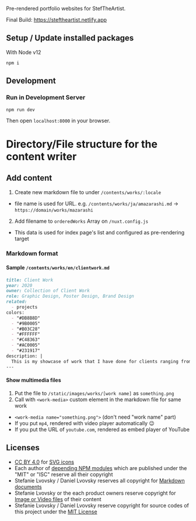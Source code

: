 

Pre-rendered portfolio websites for StefTheArtist.

Final Build: https://steftheartist.netlify.app

## Setup / Update installed packages

With Node v12


```
npm i
```

## Development

### Run in Development Server

```
npm run dev
```

Then open `localhost:8000` in your browser.



# Directory/File structure for the content writer

## Add content

1. Create new markdown file to under `/contents/works/:locale`
  - file name is used for URL. e.g. `/contents/works/ja/amazarashi.md` -> `https://domain/works/mazarashi`
2. Add filename to `orderedWorks` Array on `/nuxt.config.js`
  - This data is used for index page's list and configured as pre-rendering target

### Markdown format


#### Sample `/contents/works/en/clientwork.md`

```md
title: Client Work
year: 2020
owner: Collection of Client Work
role: Graphic Design, Poster Design, Brand Design
related:
  - projects
colors:
  - "#DB8B8D"
  - "#9B0005"
  - "#B03C28"
  - "#FFFFFF"
  - "#C48363"
  - "#AC0005"
  - "#231917"
description: |
  This is my showcase of work that I have done for clients ranging from individual orders to brand designs such as posters and flyers.
---


```

#### Show multimedia files

1. Put the file to `/static/images/works/[work name]` as `something.png`
2. Call with `<work-media>` custom element in the markdown file for same work
  - `<work-media name="something.png">` (don't need "work name" part)
  - If you put `mp4`, rendered with video player automatically 😉
  - If you put the URL of `youtube.com`, rendered as embed player of YouTube

## Licenses

- [CC BY 4.0](https://creativecommons.org/licenses/by/4.0/) for [SVG icons](/assets/icons) 
- Each author of [depending NPM modules](/package.json) which are published under the "MIT" or "ISC" reserve all their copyright
- Stefanie Lvovsky / Daniel Lvovsky reserves all copyright for [Markdown documents](/contents)
- Stefanie Lvovsky or the each product owners reserve copyright for [Image or Video files](/static/images) of their content
- Stefanie Lvovsky / Daniel Lvovsky reserve copyright for source codes of this project under the [MIT License](/LICENSE)
